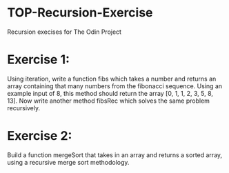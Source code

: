 # TOP-Recursion-Exercise
Recursion execises for The Odin Project

# Exercise 1:
Using iteration, write a function fibs which takes a number and returns an array containing that many numbers from the fibonacci sequence. Using an example input of 8, this method should return the array [0, 1, 1, 2, 3, 5, 8, 13].
Now write another method fibsRec which solves the same problem recursively.


# Exercise 2:
Build a function mergeSort that takes in an array and returns a sorted array, using a recursive merge sort methodology.
